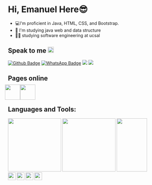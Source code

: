 # Hi, Emanuel Here😎
- 💻I'm proficient in Java, HTML, CSS, and Bootstrap.
- 🌱 I'm studying java web and data structure
- 👨‍🎓 studying software engineering at ucsal
  
## Speak to me  <img height="20px" src="https://user-images.githubusercontent.com/101946589/234991163-713ba524-6f96-4e95-ae13-d0080ccf52a1.png">

[![Github Badge](https://img.shields.io/badge/GitHub-100000?style=for-the-badge&logo=github&logoColor=white=LINK_GIT)](https://github.com/mano3queijos)
[![WhatsApp Badge](https://img.shields.io/badge/WhatsApp-25D366?style=for-the-badge&logo=whatsapp&logoColor=white&link=LINK_GIT)](https://wa.me/5571983838579)
<a text-decoration="none" hrewf="mailto:emanuel.almeida@ucsal.edu.br"><img src="https://camo.githubusercontent.com/927d6b3961fa048ff7303daf291cb5869dfa25018997cf8c1373c2f6a85b1458/68747470733a2f2f696d672e736869656c64732e696f2f62616467652f2d476d61696c2d2532333333333f7374796c653d666f722d7468652d6261646765266c6f676f3d676d61696c266c6f676f436f6c6f723d7768697465" data-canonical-src="https://img.shields.io/badge/-Gmail-%23333?style=for-the-badge&amp;logo=gmail&amp;logoColor=white" style="max-width: 100%;"></a>
<a href="https://youtube.com/@emanuelalmeida7723">
<img src="https://camo.githubusercontent.com/d79c5549652f9c7690992eb49571d216a70a480681561cbd93bfbfc77c491e54/68747470733a2f2f696d672e736869656c64732e696f2f62616467652f596f75547562652d4646303030303f7374796c653d666f722d7468652d6261646765266c6f676f3d796f7574756265266c6f676f436f6c6f723d7768697465" data-canonical-src="https://img.shields.io/badge/YouTube-FF0000?style=for-the-badge&amp;logo=youtube&amp;logoColor=white" style="max-width: 100%;"></a> 
## Pages online

<div style="display: flex; flex-wrap: wrap; margin: -10px;">
  <a text-decoration="none" href="https://mano3queijos.github.io/heart/heart.html">
    <img height="50px" src="https://user-images.githubusercontent.com/101946589/235334767-6ee68318-2daf-483a-8f83-c22e23cd7454.png">
  </a>
  <a text-decoration="none" href="https://mano3queijos.github.io/heart/heart.html">
    <img height="50px" src="https://em-content.zobj.net/source/microsoft-teams/337/smiling-face-with-sunglasses_1f60e.png">
  </a>
</div>

## Languages and Tools:
   <div>
  
  <a>
    <img height="175em" src="https://github-readme-stats.vercel.app/api?username=mano3queijos&show_icons=true&theme=radical">
  <a/>

  <a>
    <img height="175em" src="https://github-readme-stats.vercel.app/api/top-langs/?username=mano3queijos&langs_count=8&theme=radical">
      <a/>

    
 <a>
    <img height="175em" width="100em" src="https://media.tenor.com/8wBCqZH60U8AAAAC/computer-cat.gif">
      <a/>
 

                                          


  <div/>
       <img align="center" height="25m" src="https://img.shields.io/badge/HTML5-E34F26?style=for-the-badge&logo=html5&logoColor=white">
    <img align="center" height="25m" src="https://img.shields.io/badge/CSS3-1572B6?style=for-the-badge&logo=css3&logoColor=white">
         <img align="center" height="25m" src="https://img.shields.io/badge/Bootstrap-563D7C?style=for-the-badge&logo=bootstrap&logoColor=white">
         <img align="center" height="25m" src="https://img.shields.io/badge/Java-ED8B00?style=for-the-badge&logo=openjdk&logoColor=white">


    
  


    
<!--
**mno3queijos/mano3queijos** is a ✨ _special_ ✨ repository because its `README.md` (this file) appears on your GitHub profile.

Here are some ideas to get you started:

- 🔭 I’m currently working on ...
- 🌱 I’m currently learning ...
- 👯 I’m looking to collaborate on ...
- 🤔 I’m looking for help with ...
- 💬 Ask me about ...
- 📫 How to reach me: ...
- 😄 Pronouns: ...
- ⚡ Fun fact: ...
-->
